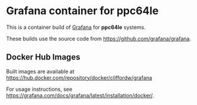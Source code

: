 # Grafana container for ppc64le

This is a container build of [Grafana](https://grafana.com/) for **ppc64le** systems.

These builds use the source code from <https://github.com/grafana/grafana>.

## Docker Hub Images

Built images are available at <https://hub.docker.com/repository/docker/cliffordw/grafana>

For usage instructions, see <https://grafana.com/docs/grafana/latest/installation/docker/>.
